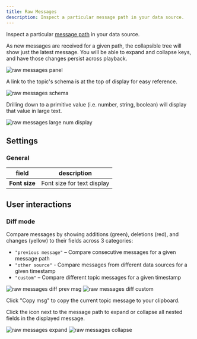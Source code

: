 ```yaml
---
title: Raw Messages
description: Inspect a particular message path in your data source.
---
```


Inspect a particular [message path](/docs/visualization/message-path-syntax) in your data source.

As new messages are received for a given path, the collapsible tree will show just the latest message. You will be able to expand and collapse keys, and have those changes persist across playback.

![raw messages panel](/img/docs/visualization/panels/raw-messages/panel.webp)

A link to the topic's schema is at the top of display for easy reference.

![raw messages schema](/img/docs/visualization/panels/raw-messages/schema.webp)

Drilling down to a primitive value (i.e. number, string, boolean) will display that value in large text.

![raw messages large num display](/img/docs/visualization/panels/raw-messages/large-num.webp)

## Settings

### General

| field         | description                |
| ------------- | -------------------------- |
| **Font size** | Font size for text display |

## User interactions

### Diff mode

Compare messages by showing additions (green), deletions (red), and changes (yellow) to their fields across 3 categories:

- `"previous message"` – Compare consecutive messages for a given message path
- `"other source"` - Compare messages from different data sources for a given timestamp
- `"custom"` – Compare different topic messages for a given timestamp

![raw messages diff prev msg](/img/docs/visualization/panels/raw-messages/diff/prev-msg.webp)
![raw messages diff custom](/img/docs/visualization/panels/raw-messages/diff/custom.webp)

Click "Copy msg" to copy the current topic message to your clipboard.

Click the icon next to the message path to expand or collapse all nested fields in the displayed message.

![raw messages expand](/img/docs/visualization/panels/raw-messages/expand.webp)
![raw messages collapse](/img/docs/visualization/panels/raw-messages/collapse.webp)
